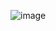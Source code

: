 ![image](https://github.com/yl-me/Notes-of-computer-graphics/blob/master/LearnOpenGL/2Lighting/2.4Lighting%20Maps/3Emission%20Texture/Emission_Texture.png)
